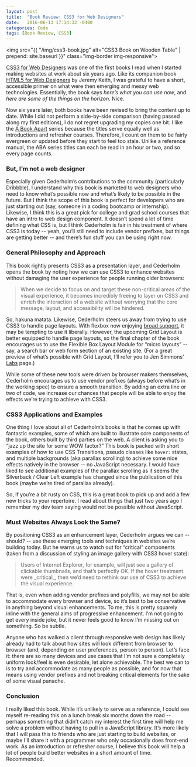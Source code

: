```yaml
---
layout: post
title:  "Book Review: CSS3 for Web Designers"
date:   2016-06-13 17:14:33 -0400
categories: Code
tags: [Book Review, CSS3]
---
```

<img src="{{ "/img/css3-book.jpg" alt="CSS3 Book on Wooden Table" | prepend: site.baseurl }}" class="img-border img-responsive">

<a href="https://abookapart.com/products/css3-for-web-designers">CSS3 for Web Designers</a> was one of the first books I read when I started making websites at work about six years ago. Like its companion book <a href="https://abookapart.com/products/html5-for-web-designers">HTML5 for Web Designers</a> by Jeremy Keith, I was grateful to have a short, accessible primer on what were then emerging and messy web technologies. Essentially, the book says <em>here’s what you can use now</em>, and <em>here are some of the things on the horizon</em>. Nice.

<!--more-->
Now six years later, both books have been revised to bring the content up to date. While I did not perform a side-by-side comparison (having passed along my first editions), I do not regret upgrading my copies one bit. I like the <a href="http://www.abookapart.com">A Book Apart</a> series because the titles serve equally well as introductions and refresher courses. Therefore, I count on them to be fairly evergreen or updated before they start to feel too stale. Unlike a reference manual, the ABA series titles can each be read in an hour or two, and so every page counts.

### But, I’m not a web designer

Especially given Cederholm’s contributions to the community (particularly Dribbble), I understand why this book is marketed to web designers who need to know what’s possible now and what’s likely to be possible in the future. But I think the scope of this book is perfect for developers who are just starting out (say, someone in a coding bootcamp or internship). Likewise, I think this is a great pick for college and grad school courses that have an intro to web design component. It doesn’t spend a lot of time defining what CSS is, but I think Cederholm is fair in his treatment of where CSS3 is today -- yeah, you’ll still need to include vendor prefixes, but things are getting better -- and there’s fun stuff you can be using right now.

### General Philosophy and Approach

This book rightly presents CSS3 as a presentation layer, and Cederholm opens the book by noting how we can use CSS3 to enhance websites without damaging the user experience for people running older browsers:

<blockquote>
When we decide to focus on and target these non-critical areas of the visual experience, it becomes incredibly freeing to layer on CSS3 and enrich the interaction of a website without worrying that the core message, layout, and accessibility will be hindered.
</blockquote>

So, hakuna matata. Likewise, Cederholm steers us away from trying to use CSS3 to handle page layouts. With flexbox now enjoying [broad support](http://caniuse.com/#feat=flexbox), it may be tempting to use it liberally. However, the upcoming Grid Layout is better equipped to handle page layouts, so the final chapter of the book encourages us to use the Flexible Box Layout Module for “micro layouts” -- say, a search bar or web form section of an existing site. (For a great preview of what’s possible with Grid Layout, I’ll refer you to Jen Simmons’ [Labs](http://labs.jensimmons.com) page.)

While some of these new tools were driven by browser makers themselves, Cederholm encourages us to use vendor prefixes (always before what’s in the working spec) to ensure a smooth transition. By adding an extra line or two of code, we increase our chances that people will be able to enjoy the effects we’re trying to achieve with CSS3.

### CSS3 Applications and Examples

One thing I love about all of Cederholm’s books is that he comes up with fantastic examples, some of which are built to illustrate core components of the book, others built by third parties on the web. A client is asking you to “jazz up the site for some WOW factor?” This book is packed with short examples of how to use CSS Transitions, pseudo classes like <code>hover:</code> states, and multiple backgrounds (aka parallax scrolling) to achieve some nice effects natively in the browser -- no JavaScript necessary. I would have liked to see additional examples of the parallax scrolling as it seems the Silverback / Clear Left example has changed since the publication of this book (maybe we’re tired of parallax already).

So, if you’re a bit rusty on CSS, this is a great book to pick up and add a few new tricks to your repertoire. I read about things that just two years ago I remember my dev team saying would not be possible without JavaScript.

### Must Websites Always Look the Same?

By positioning CSS3 as an enhancement layer, Cederholm argues we can -- should? -- use these emerging tools and techniques in websites we’re building today. But he warns us to watch out for “critical” components (taken from a discussion of styling an image gallery with CSS3 hover state):

<blockquote>
Users of Internet Explorer, for example, will just see a gallery of clickable thumbnails, and that’s perfectly OK. If the hover treatment were _critical_, then we’d need to rethink our use of CSS3 to achieve the visual experience.
</blockquote>

That is, even when adding vendor prefixes and polyfills, we may not be able to accommodate every browser and device, so it’s best to be conservative in anything beyond visual enhancements. To me, this is pretty squarely inline with the general aims of progressive enhancement. I’m not going to get every inside joke, but it never feels good to know I’m missing out on something. So be subtle.

Anyone who has walked a client through responsive web design has likely already had to talk about how sites will look different from browser to browser (and, depending on user preferences, person to person). Let’s face it: there are so many devices and use cases that I’m not sure a completely uniform look/feel is even desirable, let alone achievable. The best we can to is to try and accommodate as many people as possible, and for now that means using vendor prefixes and not breaking critical elements for the sake of some visual panache.

### Conclusion

I really liked this book. While it’s unlikely to serve as a reference, I could see myself re-reading this on a lunch break six months down the road -- perhaps something that didn’t catch my interest the first time will help me solve a problem without having to pull in a JavaScript library. It’s more likely that I will pass this to friends who are just starting to build websites, or maybe I’ll share it with a programmer who only occasionally does front-end work. As an introduction or refresher course, I believe this book will help a lot of people build better websites in a short amount of time. Recommended.
